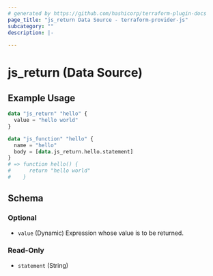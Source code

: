 ```yaml
---
# generated by https://github.com/hashicorp/terraform-plugin-docs
page_title: "js_return Data Source - terraform-provider-js"
subcategory: ""
description: |-
  
---
```


# js_return (Data Source)



## Example Usage

```terraform
data "js_return" "hello" {
  value = "hello world"
}

data "js_function" "hello" {
  name = "hello"
  body = [data.js_return.hello.statement]
}
# => function hello() {
#      return "hello world"
#    }
```

<!-- schema generated by tfplugindocs -->
## Schema

### Optional

- `value` (Dynamic) Expression whose value is to be returned.

### Read-Only

- `statement` (String)
